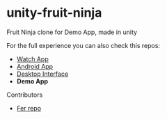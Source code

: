 # unity-fruit-ninja

Fruit Ninja clone for Demo App, made in unity

For the full experience you can also check this repos:
* [Watch App](github.com/fercreek/PebblePointer/tree/master/watch-app)
* [Android App](github.com/fercreek/AndroidWithPebble)
* [Desktop Interface](github.com/luissifu/pebble-desktop)
* **Demo App**

Contributors
* [Fer repo](github.com/fercreek)
